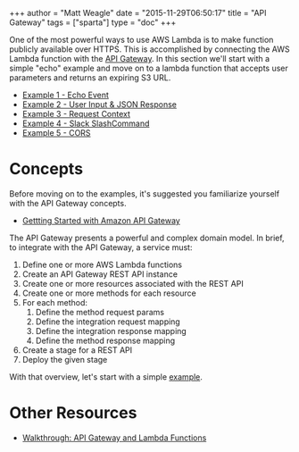 +++
author = "Matt Weagle"
date = "2015-11-29T06:50:17"
title = "API Gateway"
tags = ["sparta"]
type = "doc"
+++

One of the most powerful ways to use AWS Lambda is to make function publicly available over HTTPS.  This is accomplished by connecting the AWS Lambda function with the [API Gateway](https://aws.amazon.com/api-gateway/).  In this section we'll start with a simple "echo" example and move on to a lambda function that accepts user parameters and returns an expiring S3 URL.  

  * [Example 1 - Echo Event](/docs/apigateway/example1)
  * [Example 2 - User Input & JSON Response](/docs/apigateway/example2)
  * [Example 3 - Request Context](/docs/apigateway/example3)
  * [Example 4 - Slack SlashCommand](/docs/apigateway/slack)
  * [Example 5 - CORS](/docs/apigateway/cors)

# Concepts

Before moving on to the examples, it's suggested you familiarize yourself with the API Gateway concepts.  

  * [Gettting Started with Amazon API Gateway](http://docs.aws.amazon.com/apigateway/latest/developerguide/getting-started-intro.html)

The API Gateway presents a powerful and complex domain model.  In brief, to integrate with the API Gateway, a service must:

  1. Define one or more AWS Lambda functions
  1. Create an API Gateway REST API instance
  1. Create one or more resources associated with the REST API
  1. Create one or more methods for each resource
  1. For each method:
      1. Define the method request params
      1. Define the integration request mapping
      1. Define the integration response mapping
      1. Define the method response mapping
  1. Create a stage for a REST API
  1. Deploy the given stage

With that overview, let's start with a simple [example](/docs/apigateway/example1).

# Other Resources
  * [Walkthrough: API Gateway and Lambda Functions](http://docs.aws.amazon.com/apigateway/latest/developerguide/getting-started.html)
